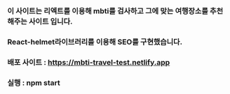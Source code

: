 ### 이 사이트는 리엑트를 이용해 mbti를 검사하고 그에 맞는 여행장소를 추천해주는 사이트 입니다.

### React-helmet라이브러리를 이용해 SEO를 구현했습니다.

### 배포 사이트 : https://mbti-travel-test.netlify.app


### 실행 : npm start
